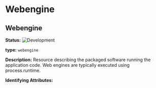 <!-- NOTE: THIS FILE IS AUTOGENERATED. DO NOT EDIT BY HAND. -->
<!-- see templates/registry/markdown/entity_namespace.md.j2 -->




# Webengine



## Webengine

**Status:** ![Development](https://img.shields.io/badge/-development-blue)

**type:** `webengine`

**Description:** Resource describing the packaged software running the application code. Web engines are typically executed using process.runtime.


**Identifying Attributes:**


